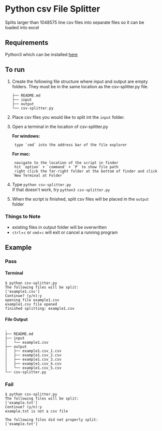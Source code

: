 # Python csv File Splitter

Splits larger than 1048575 line csv files into separate files so it can be loaded into excel

## Requirements
Python3 which can be installed [here](https://www.python.org/downloads/)

## To run
1. Create the following file structure where input and output are empty folders. They must be in the same location as the csv-splitter.py file.
    ```
    ├── README.md
    ├── input
    ├── output
    └── csv-splitter.py
    ```

2. Place csv files you would like to split int the `input` folder.
3. Open a terminal in the location of csv-splitter.py <br />

   **For windows:** 
   
        type `cmd` into the address bar of the file explorer

   **For mac:**
        
        navigate to the location of the script in finder
        hit `option` + `command` + `P` to show file path
        right click the far-right folder at the bottom of finder and click `New Terminal at Folder`

4. Type `python csv-splitter.py` <br />
   If that doesn't work, try `python3 csv-splitter.py`
5. When the script is finished, split csv files will be placed in the `output` folder

### Things to Note
* existing files in output folder will be overwritten
* `ctrl`+`c` or `cmd`+`c` will exit or cancel a running program

## Example
### Pass
#### Terminal
```
$ python csv-splitter.py
The following files will be split:
['example1.csv']
Continue? (y/n):y
opening file example1.csv
example1.csv file opened
finished splitting: example1.csv
```
#### File Output
```
.
├── README.md
├── input
│   └── example1.csv
├── output
│   ├── example1.csv_1.csv
│   ├── example1.csv_2.csv
│   ├── example1.csv_3.csv
│   ├── example1.csv_4.csv
│   └── example1.csv_5.csv
└── csv-splitter.py
```

### Fail
```
$ python csv-splitter.py
The following files will be split:
['example.txt'] 
Continue? (y/n):y
example.txt is not a csv file

The following files did not properly split:    
['example.txt']
```